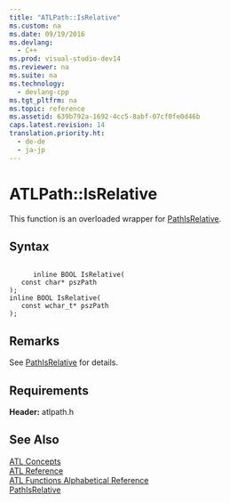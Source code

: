```yaml
---
title: "ATLPath::IsRelative"
ms.custom: na
ms.date: 09/19/2016
ms.devlang: 
  - C++
ms.prod: visual-studio-dev14
ms.reviewer: na
ms.suite: na
ms.technology: 
  - devlang-cpp
ms.tgt_pltfrm: na
ms.topic: reference
ms.assetid: 639b792a-1692-4cc5-8abf-07cf0fe0d46b
caps.latest.revision: 14
translation.priority.ht: 
  - de-de
  - ja-jp
---
```

# ATLPath::IsRelative
This function is an overloaded wrapper for [PathIsRelative](http://msdn.microsoft.com/library/windows/desktop/bb773660).  
  
## Syntax  
  
```  
  
      inline BOOL IsRelative(  
   const char* pszPath   
);  
inline BOOL IsRelative(  
   const wchar_t* pszPath   
);  
```  
  
## Remarks  
 See [PathIsRelative](http://msdn.microsoft.com/library/windows/desktop/bb773660) for details.  
  
## Requirements  
 **Header:** atlpath.h  
  
## See Also  
 [ATL Concepts](../vs140/Active-Template-Library--ATL--Concepts.md)   
 [ATL Reference](../vs140/ATL-COM-Desktop-Components.md)   
 [ATL Functions Alphabetical Reference](../vs140/ATL-Functions-Alphabetical-Reference.md)   
 [PathIsRelative](http://msdn.microsoft.com/library/windows/desktop/bb773660)